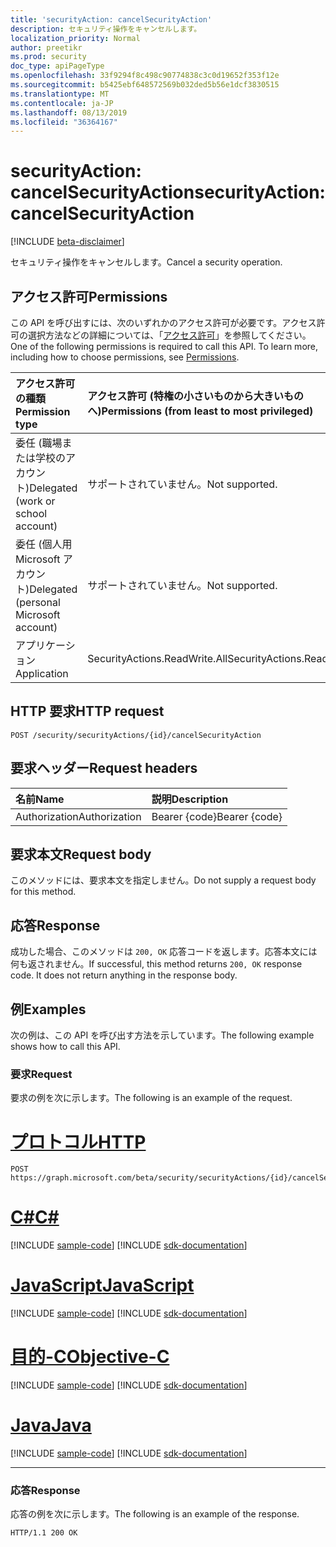 ```yaml
---
title: 'securityAction: cancelSecurityAction'
description: セキュリティ操作をキャンセルします。
localization_priority: Normal
author: preetikr
ms.prod: security
doc_type: apiPageType
ms.openlocfilehash: 33f9294f8c498c90774838c3c0d19652f353f12e
ms.sourcegitcommit: b5425ebf648572569b032ded5b56e1dcf3830515
ms.translationtype: MT
ms.contentlocale: ja-JP
ms.lasthandoff: 08/13/2019
ms.locfileid: "36364167"
---
```

# <a name="securityaction-cancelsecurityaction"></a><span data-ttu-id="36b58-103">securityAction: cancelSecurityAction</span><span class="sxs-lookup"><span data-stu-id="36b58-103">securityAction: cancelSecurityAction</span></span>

[!INCLUDE [beta-disclaimer](../../includes/beta-disclaimer.md)]

<span data-ttu-id="36b58-104">セキュリティ操作をキャンセルします。</span><span class="sxs-lookup"><span data-stu-id="36b58-104">Cancel a security operation.</span></span>

## <a name="permissions"></a><span data-ttu-id="36b58-105">アクセス許可</span><span class="sxs-lookup"><span data-stu-id="36b58-105">Permissions</span></span>

<span data-ttu-id="36b58-p101">この API を呼び出すには、次のいずれかのアクセス許可が必要です。アクセス許可の選択方法などの詳細については、「[アクセス許可](/graph/permissions-reference)」を参照してください。</span><span class="sxs-lookup"><span data-stu-id="36b58-p101">One of the following permissions is required to call this API. To learn more, including how to choose permissions, see [Permissions](/graph/permissions-reference).</span></span>

| <span data-ttu-id="36b58-108">アクセス許可の種類</span><span class="sxs-lookup"><span data-stu-id="36b58-108">Permission type</span></span>                        | <span data-ttu-id="36b58-109">アクセス許可 (特権の小さいものから大きいものへ)</span><span class="sxs-lookup"><span data-stu-id="36b58-109">Permissions (from least to most privileged)</span></span> |
|:---------------------------------------|:--------------------------------------------|
| <span data-ttu-id="36b58-110">委任 (職場または学校のアカウント)</span><span class="sxs-lookup"><span data-stu-id="36b58-110">Delegated (work or school account)</span></span>     | <span data-ttu-id="36b58-111">サポートされていません。</span><span class="sxs-lookup"><span data-stu-id="36b58-111">Not supported.</span></span> |
| <span data-ttu-id="36b58-112">委任 (個人用 Microsoft アカウント)</span><span class="sxs-lookup"><span data-stu-id="36b58-112">Delegated (personal Microsoft account)</span></span> | <span data-ttu-id="36b58-113">サポートされていません。</span><span class="sxs-lookup"><span data-stu-id="36b58-113">Not supported.</span></span> |
| <span data-ttu-id="36b58-114">アプリケーション</span><span class="sxs-lookup"><span data-stu-id="36b58-114">Application</span></span>                            | <span data-ttu-id="36b58-115">SecurityActions.ReadWrite.All</span><span class="sxs-lookup"><span data-stu-id="36b58-115">SecurityActions.ReadWrite.All</span></span> |

## <a name="http-request"></a><span data-ttu-id="36b58-116">HTTP 要求</span><span class="sxs-lookup"><span data-stu-id="36b58-116">HTTP request</span></span>

<!-- { "blockType": "ignored" } -->

```http
POST /security/securityActions/{id}/cancelSecurityAction
```

## <a name="request-headers"></a><span data-ttu-id="36b58-117">要求ヘッダー</span><span class="sxs-lookup"><span data-stu-id="36b58-117">Request headers</span></span>

| <span data-ttu-id="36b58-118">名前</span><span class="sxs-lookup"><span data-stu-id="36b58-118">Name</span></span>          | <span data-ttu-id="36b58-119">説明</span><span class="sxs-lookup"><span data-stu-id="36b58-119">Description</span></span>   |
|:--------------|:--------------|
| <span data-ttu-id="36b58-120">Authorization</span><span class="sxs-lookup"><span data-stu-id="36b58-120">Authorization</span></span> | <span data-ttu-id="36b58-121">Bearer {code}</span><span class="sxs-lookup"><span data-stu-id="36b58-121">Bearer {code}</span></span> |

## <a name="request-body"></a><span data-ttu-id="36b58-122">要求本文</span><span class="sxs-lookup"><span data-stu-id="36b58-122">Request body</span></span>

<span data-ttu-id="36b58-123">このメソッドには、要求本文を指定しません。</span><span class="sxs-lookup"><span data-stu-id="36b58-123">Do not supply a request body for this method.</span></span>

## <a name="response"></a><span data-ttu-id="36b58-124">応答</span><span class="sxs-lookup"><span data-stu-id="36b58-124">Response</span></span>

<span data-ttu-id="36b58-p102">成功した場合、このメソッドは `200, OK` 応答コードを返します。応答本文には何も返されません。</span><span class="sxs-lookup"><span data-stu-id="36b58-p102">If successful, this method returns `200, OK` response code. It does not return anything in the response body.</span></span>

## <a name="examples"></a><span data-ttu-id="36b58-127">例</span><span class="sxs-lookup"><span data-stu-id="36b58-127">Examples</span></span>

<span data-ttu-id="36b58-128">次の例は、この API を呼び出す方法を示しています。</span><span class="sxs-lookup"><span data-stu-id="36b58-128">The following example shows how to call this API.</span></span>

### <a name="request"></a><span data-ttu-id="36b58-129">要求</span><span class="sxs-lookup"><span data-stu-id="36b58-129">Request</span></span>

<span data-ttu-id="36b58-130">要求の例を次に示します。</span><span class="sxs-lookup"><span data-stu-id="36b58-130">The following is an example of the request.</span></span>

# <a name="httptabhttp"></a>[<span data-ttu-id="36b58-131">プロトコル</span><span class="sxs-lookup"><span data-stu-id="36b58-131">HTTP</span></span>](#tab/http)
<!-- {
  "blockType": "request",
  "name": "securityaction_cancelsecurityaction"
}-->

```http
POST https://graph.microsoft.com/beta/security/securityActions/{id}/cancelSecurityAction
```
# <a name="ctabcsharp"></a>[<span data-ttu-id="36b58-132">C#</span><span class="sxs-lookup"><span data-stu-id="36b58-132">C#</span></span>](#tab/csharp)
[!INCLUDE [sample-code](../includes/snippets/csharp/securityaction-cancelsecurityaction-csharp-snippets.md)]
[!INCLUDE [sdk-documentation](../includes/snippets/snippets-sdk-documentation-link.md)]

# <a name="javascripttabjavascript"></a>[<span data-ttu-id="36b58-133">JavaScript</span><span class="sxs-lookup"><span data-stu-id="36b58-133">JavaScript</span></span>](#tab/javascript)
[!INCLUDE [sample-code](../includes/snippets/javascript/securityaction-cancelsecurityaction-javascript-snippets.md)]
[!INCLUDE [sdk-documentation](../includes/snippets/snippets-sdk-documentation-link.md)]

# <a name="objective-ctabobjc"></a>[<span data-ttu-id="36b58-134">目的-C</span><span class="sxs-lookup"><span data-stu-id="36b58-134">Objective-C</span></span>](#tab/objc)
[!INCLUDE [sample-code](../includes/snippets/objc/securityaction-cancelsecurityaction-objc-snippets.md)]
[!INCLUDE [sdk-documentation](../includes/snippets/snippets-sdk-documentation-link.md)]

# <a name="javatabjava"></a>[<span data-ttu-id="36b58-135">Java</span><span class="sxs-lookup"><span data-stu-id="36b58-135">Java</span></span>](#tab/java)
[!INCLUDE [sample-code](../includes/snippets/java/securityaction-cancelsecurityaction-java-snippets.md)]
[!INCLUDE [sdk-documentation](../includes/snippets/snippets-sdk-documentation-link.md)]

---


### <a name="response"></a><span data-ttu-id="36b58-136">応答</span><span class="sxs-lookup"><span data-stu-id="36b58-136">Response</span></span>

<span data-ttu-id="36b58-137">応答の例を次に示します。</span><span class="sxs-lookup"><span data-stu-id="36b58-137">The following is an example of the response.</span></span>
<!-- {
  "blockType": "response",
  "truncated": true,
  "@odata.type": "microsoft.graph.None"
} -->

```http
HTTP/1.1 200 OK
```

<!-- uuid: 16cd6b66-4b1a-43a1-adaf-3a886856ed98
2019-02-04 14:57:30 UTC -->
<!-- {
  "type": "#page.annotation",
  "description": "securityAction: cancelSecurityAction",
  "keywords": "",
  "section": "documentation",
  "tocPath": "",
  "suppressions": [
  ]
}-->
